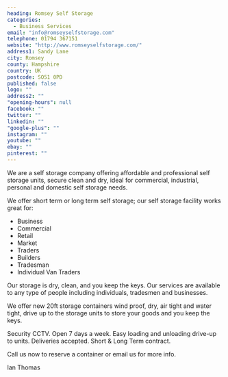 ```yaml
---
heading: Romsey Self Storage
categories: 
  - Business Services
email: "info@romseyselfstorage.com"
telephone: 01794 367151
website: "http://www.romseyselfstorage.com/"
address1: Sandy Lane
city: Romsey
county: Hampshire
country: UK
postcode: SO51 0PD
published: false
logo: ""
address2: ""
"opening-hours": null
facebook: ""
twitter: ""
linkedin: ""
"google-plus": ""
instagram: ""
youtube: ""
ebay: ""
pinterest: ""
---
```


We are a self storage company offering affordable and professional self storage units, secure clean and dry, ideal for commercial, industrial, personal and domestic self storage needs.

We offer short term or long term self storage; our self storage facility works great for:

- Business
- Commercial
- Retail
- Market
- Traders
- Builders
- Tradesman
- Individual Van Traders

Our storage is dry, clean, and you keep the keys. Our services are available to any type of people including individuals, tradesmen and businesses.

We offer new 20ft storage containers wind proof, dry, air tight and water tight, drive up to the storage units to store your goods and you keep the keys.

Security CCTV. Open 7 days a week. Easy loading and unloading drive-up to units. Deliveries accepted. Short & Long Term contract.

Call us now to reserve a container or email us for more info.

Ian Thomas
